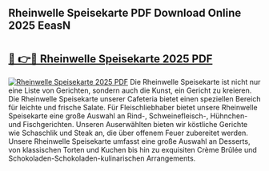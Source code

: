 ## Rheinwelle Speisekarte PDF Download Online 2025 EeasN

# <h2><a href="http://gc8jjw.nevu.top/?p=Rheinwelle+Speisekarte">🔗 👉🔴 Rheinwelle Speisekarte 2025 PDF</a></h2>

[![Rheinwelle Speisekarte 2025 PDF](https://i.imgur.com/dBaPXMq.png)](http://gc8jjw.nevu.top/?p=Rheinwelle+Speisekarte)
Die Rheinwelle Speisekarte ist nicht nur eine Liste von Gerichten, sondern auch die Kunst, ein Gericht zu kreieren. Die Rheinwelle Speisekarte unserer Cafeteria bietet einen speziellen Bereich für leichte und frische Salate. Für Fleischliebhaber bietet unsere Rheinwelle Speisekarte eine große Auswahl an Rind-, Schweinefleisch-, Hühnchen- und Fischgerichten. Unseren Auserwählten bieten wir köstliche Gerichte wie Schaschlik und Steak an, die über offenem Feuer zubereitet werden. Unsere Rheinwelle Speisekarte umfasst eine große Auswahl an Desserts, von klassischen Torten und Kuchen bis hin zu exquisiten Crème Brûlée und Schokoladen-Schokoladen-kulinarischen Arrangements.
